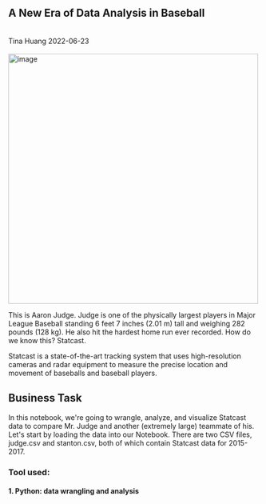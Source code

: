 ## A New Era of Data Analysis in Baseball
</br>
Tina Huang 2022-06-23 
</br>
</br>

<img width="500" alt="image" src="https://user-images.githubusercontent.com/61902789/175531654-6e2f0987-4150-47c6-95ed-c9057d3b9297.png">

This is Aaron Judge. Judge is one of the physically largest players in Major League Baseball standing 6 feet 7 inches (2.01 m) tall and weighing 282 pounds (128 kg). He also hit the hardest home run ever recorded. How do we know this? Statcast.

Statcast is a state-of-the-art tracking system that uses high-resolution cameras and radar equipment to measure the precise location and movement of baseballs and baseball players. 



## **Business Task**

In this notebook, we're going to wrangle, analyze, and visualize Statcast data to compare Mr. Judge and another (extremely large) teammate of his. Let's start by loading the data into our Notebook. There are two CSV files, judge.csv and stanton.csv, both of which contain Statcast data for 2015-2017. 

### Tool used:
#### 1. Python: data wrangling and analysis


